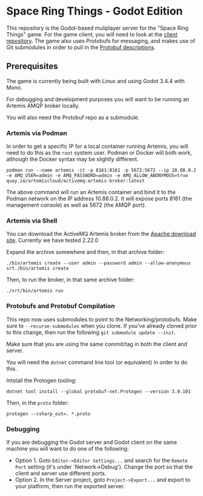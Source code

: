 # Space Ring Things - Godot Edition
This repository is the Godot-based muliplayer server for the "Space Ring Things"
game. For the game client, you will need to look at the [client
repository](https://github.com/redhat-gamedev/srt-godot-client). The game also
uses Protobufs for messaging, and makes use of Git submodules in order to pull
in the [Protobuf descriptions](https://github.com/redhat-gamedev/srt-protobufs).

## Prerequisites
The game is currently being built with Linux and using Godot 3.4.4 with Mono.

For debugging and development purposes you will want to be running an Artemis
AMQP broker locally. 

You will also need the Protobuf repo as a submodule.

### Artemis via Podman
In order to get a specific IP for a local container running
Artemis, you will need to do this as the `root` system user. Podman or Docker 
will both work, although the Docker syntax may be slightly different.

```
podman run --name artemis -it -p 8161:8161 -p 5672:5672 --ip 10.88.0.2 -e AMQ_USER=admin -e AMQ_PASSWORD=admin -e AMQ_ALLOW_ANONYMOUS=true quay.io/artemiscloud/activemq-artemis-broker:latest
```

The above command will run an Artemis container and bind it to the Podman
network on the IP address 10.88.0.2. It will expose ports 8161 (the management
console) as well as 5672 (the AMQP port). 

### Artemis via Shell
You can download the ActiveMQ Artemis broker from the [Apache download site](https://activemq.apache.org/components/artemis/download/). Currently we have tested 2.22.0

Expand the archive somewhere and then, in that archive folder:

```
./bin/artemis create --user admin --password admin --allow-anonymous srt./bin/artemis create
```

Then, to run the broker, in that same archive folder:

```
./srt/bin/artemis run
```

### Protobufs and Protobuf Compilation
This repo now uses submodules to point to the Networking/protobufs. Make sure to `--recurse-submodules` when you clone. If you've already cloned prior to this change, then run the following `git submodule update --init`.

Make sure that you are using the same commit/tag in both the client and server.

You will need the `dotnet` command line tool (or equivalent) in order to do this.

Intstall the Protogen tooling:
```
dotnet tool install --global protobuf-net.Protogen --version 3.0.101
```

Then, in the `proto` folder:
```
protogen --csharp_out=. *.proto
```

### Debugging
If you are debugging the Godot server and Godot client on the same machine you will want to do one of the following:
* Option 1. Goto `Editor->Editor Settings...` and search for the `Remote Port` setting (it's under `Network->Debug'). Change the port so that the client and server use different ports.
* Option 2. In the Server project, goto `Project->Export...` and export to your platform, then run the exported server.
